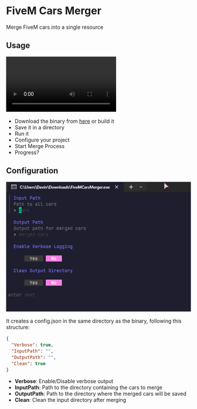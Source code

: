 # FiveM Cars Merger
Merge FiveM cars into a single resource

## Usage

![Example](https://i.imgur.com/nbYcBDK.mp4)

- Download the binary from [here](https://github.com/ItzDabbzz/FiveMCarsMerger/releases) or build it
- Save it in a directory
- Run it
- Configure your project
- Start Merge Process
- Progress?


## Configuration
![Config](https://github.com/ItzDabbzz/FiveMCarsMerger/blob/main/.github/docs/config_screen.png?raw=true)

It creates a config.json in the same directory as the binary, following this structure:

```json
{
  "Verbose": true,
  "InputPath": "",
  "OutputPath": "",
  "Clean": true
}
```

- **Verbose**: Enable/Disable verbose output
- **InputPath**: Path to the directory containing the cars to merge
- **OutputPath**: Path to the directory where the merged cars will be saved
- **Clean**: Clean the input directory after merging
